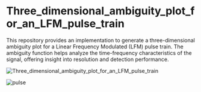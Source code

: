 # Three_dimensional_ambiguity_plot_for_an_LFM_pulse_train

This repository provides an implementation to generate a three-dimensional ambiguity plot for a Linear Frequency Modulated (LFM) pulse train. 
The ambiguity function helps analyze the time-frequency characteristics of the signal, offering insight into resolution and detection performance.


![Three_dimensional_ambiguity_plot_for_an_LFM_pulse_train](https://github.com/user-attachments/assets/bf1af482-5482-4d71-a0c5-f6cfd06a9798)

![pulse](https://github.com/user-attachments/assets/0f51fbc7-3091-436f-b8da-4047dcf187a1)
